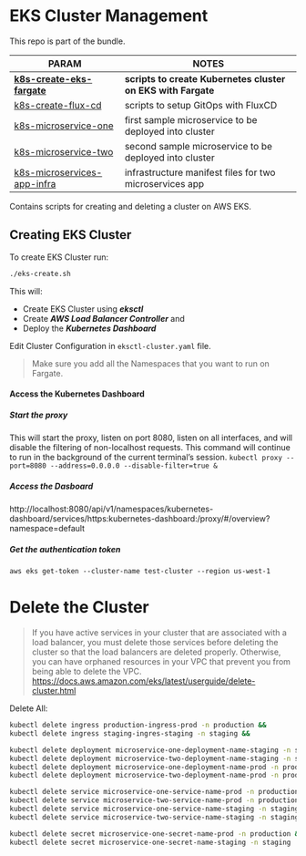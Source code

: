 # EKS Cluster Management

This repo is part of the bundle. 

| PARAM | NOTES |
| ------ | ------ |
| **[k8s-create-eks-fargate](https://github.com/dinoradulovic/k8s-create-eks-fargate)** | **scripts to create Kubernetes cluster on EKS with Fargate** |
| [k8s-create-flux-cd](https://github.com/dinoradulovic/k8s-create-flux-cd) | scripts to setup GitOps with FluxCD |
| [k8s-microservice-one](https://github.com/dinoradulovic/k8s-microservice-one) | first sample microservice to be deployed into cluster |
| [k8s-microservice-two](https://github.com/dinoradulovic/k8s-microservice-two) | second sample microservice to be deployed into cluster |
| [k8s-microservices-app-infra](https://github.com/dinoradulovic/k8s-microservices-app-infra) | infrastructure manifest files for two microservices app |

Contains scripts for creating and deleting a cluster on AWS EKS. 

## Creating EKS Cluster

To create EKS Cluster run:
```sh
./eks-create.sh
```

This will:
- Create EKS Cluster using ***eksctl***
- Create ***AWS Load Balancer Controller*** and 
- Deploy the ***Kubernetes Dashboard***


Edit Cluster Configuration in `eksctl-cluster.yaml` file. 


> Make sure you add all the Namespaces that you want to run on Fargate. 


#### Access the Kubernetes Dashboard
##### Start the proxy 
This will start the proxy, listen on port 8080, listen on all interfaces, and will disable the filtering of non-localhost requests. This command will continue to run in the background of the current terminal’s session.
`kubectl proxy --port=8080 --address=0.0.0.0 --disable-filter=true &`

##### Access the Dasboard
http://localhost:8080/api/v1/namespaces/kubernetes-dashboard/services/https:kubernetes-dashboard:/proxy/#/overview?namespace=default

##### Get the authentication token
`aws eks get-token --cluster-name test-cluster --region us-west-1`




# Delete the Cluster

> If you have active services in your cluster that are associated with a load 
> balancer, you must delete those services before deleting the cluster so that
> the load balancers are deleted properly.
> Otherwise, you can have orphaned resources in your VPC that prevent you from 
> being able to delete the VPC.
> https://docs.aws.amazon.com/eks/latest/userguide/delete-cluster.html

Delete All: 
```sh
kubectl delete ingress production-ingress-prod -n production &&
kubectl delete ingress staging-ingres-staging -n staging &&

kubectl delete deployment microservice-one-deployment-name-staging -n staging &&
kubectl delete deployment microservice-two-deployment-name-staging -n staging &&
kubectl delete deployment microservice-one-deployment-name-prod -n production &&
kubectl delete deployment microservice-two-deployment-name-prod -n production &&

kubectl delete service microservice-one-service-name-prod -n production &&
kubectl delete service microservice-two-service-name-prod -n production &&
kubectl delete service microservice-one-service-name-staging -n staging &&
kubectl delete service microservice-two-service-name-staging -n staging &&

kubectl delete secret microservice-one-secret-name-prod -n production && 
kubectl delete secret microservice-one-secret-name-staging -n staging
```
